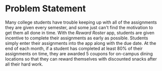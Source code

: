 # Problem Statement

Many college students have trouble keeping up with all of the assignments they are given every semester, and some just can't find the motivation to get them all done in time. With the *Reward Roster* app, students are given incentive to complete their assignments as early as possible. Students simply enter their assignments into the app along with the due date. At the end of each month, if a student has completed at least 80% of their assignments on time, they are awarded 5 coupons for on-campus dining locations so that they can reward themselves with discounted snacks after all their hard work.